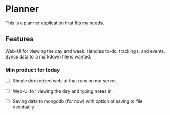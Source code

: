 # Planner


This is a planner application that fits my needs.


## Features

Web-UI for viewing the day and week.
Handles to-do, trackings, and events.
Syncs data to a markdown file is wanted.


### Min product for today
- [ ] Simple dockerized web-ui that runs on my server.
- [ ] Web-Ui for viewing the day and typing notes in.
- [ ] Saving data to mongodb (for now) with option of saving to file eventually.



